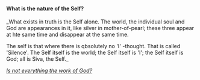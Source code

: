 #### What is the nature of the Self?

_What exists in truth is the Self alone. The world, the individual soul and God are appearances in it, like silver in mother-of-pearl;
these three appear at hte same time and disappear at the same time.

The self is that where there is qbsolutely no 'I' -thought. That is called 'Silence'. The Self itself is the world; the Self itself is 'I'; the Self itself is God; all is Siva, the Self._

[_Is not everything the work of God?_](Question17.md)
